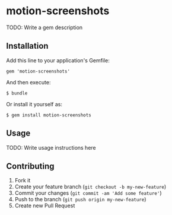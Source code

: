 # motion-screenshots

TODO: Write a gem description

## Installation

Add this line to your application's Gemfile:

    gem 'motion-screenshots'

And then execute:

    $ bundle

Or install it yourself as:

    $ gem install motion-screenshots

## Usage

TODO: Write usage instructions here

## Contributing

1. Fork it
2. Create your feature branch (`git checkout -b my-new-feature`)
3. Commit your changes (`git commit -am 'Add some feature'`)
4. Push to the branch (`git push origin my-new-feature`)
5. Create new Pull Request
